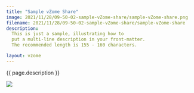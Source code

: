 ```yaml
---
title: "Sample vZome Share"
image: 2021/11/28/09-50-02-sample-vZome-share/sample-vZome-share.png
filename: 2021/11/28/09-50-02-sample-vZome-share/sample-vZome-share
description:
  This is just a sample, illustrating how to
  put a multi-line description in your front-matter.
  The recommended length is 155 - 160 characters.

layout: vzome
---
```


{{ page.description }}

<vzome-viewer src="{{ site.github.url }}/{{ page.filename }}.vZome" style="width: 100%; height: 70vh;">
  <img src="{{ site.github.url }}/{{ page.filename }}.png"/>
</vzome-viewer>
